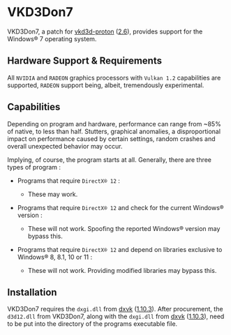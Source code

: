 # VKD3Don7

VKD3Don7, a patch for [vkd3d-proton](https://github.com/HansKristian-Work/vkd3d-proton) ([2.6](https://github.com/HansKristian-Work/vkd3d-proton/releases/tag/v2.6)), provides support for the Windows® 7 operating system.

## Hardware Support & Requirements

All `NVIDIA` and `RADEON` graphics processors with `Vulkan 1.2` capabilities are supported, `RADEON` support being, albeit, tremendously experimental.

## Capabilities

Depending on program and hardware, performance can range from ~85% of native, to less than half. Stutters, graphical anomalies, a disproportional impact on performance caused by certain settings, random crashes and overall unexpected behavior may occur.

Implying, of course, the program starts at all. Generally, there are three types of program :

- Programs that require `DirectX® 12` :
	- These may work.

- Programs that require `DirectX® 12` and check for the current Windows® version :
	- These will not work. Spoofing the reported Windows® version may bypass this.

- Programs that require `DirectX® 12` and depend on libraries exclusive to Windows® 8, 8.1, 10 or 11 :
	- These will not work. Providing modified libraries may bypass this.

## Installation

VKD3Don7 requires the `dxgi.dll` from [dxvk](https://github.com/doitsujin/dxvk) ([1.10.3](https://github.com/doitsujin/dxvk/releases/tag/v1.10.3)). After procurement, the `d3d12.dll` from VKD3Don7, along with the `dxgi.dll` from [dxvk](https://github.com/doitsujin/dxvk) ([1.10.3](https://github.com/doitsujin/dxvk/releases/tag/v1.10.3)), need to be put into the directory of the programs executable file.